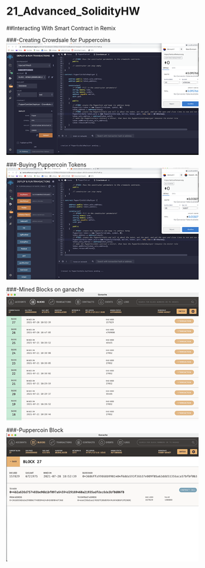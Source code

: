 # 21_Advanced_SolidityHW
##Interacting With Smart Contract in Remix

###-Creating Crowdsale for Puppercoins
![CreatingPPR](./Screenshots/Creating_PupperCoins.png)

###-Buying Puppercoin Tokens
![buyingPPR](./Screenshots/buyingPPRgasCost.png)

###-Mined Blocks on ganache
![blockchaintransactions](./Screenshots/blockchainTransactionsForPupper.png)

###-Puppercoin Block
![PupperCoinBlock](./Screenshots/PupperCoinContractBlock.png)
